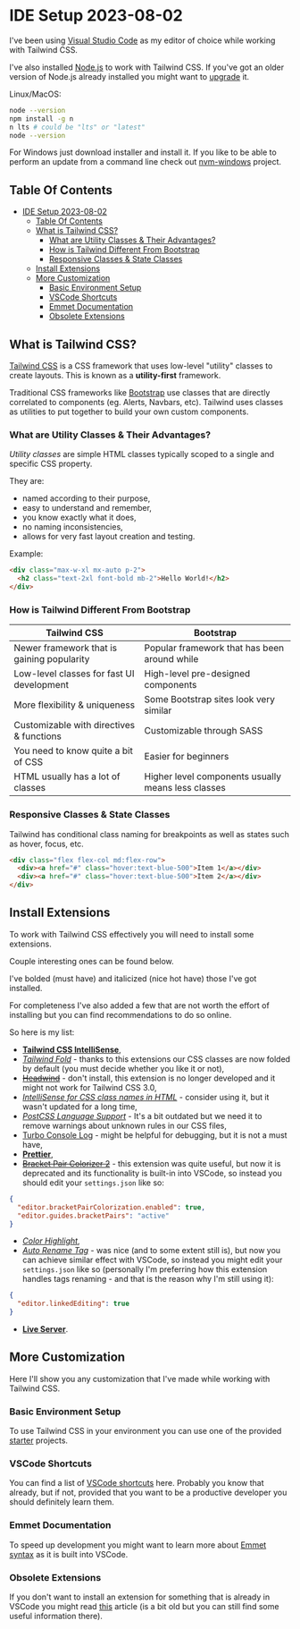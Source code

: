 # IDE Setup 2023-08-02

I've been using [Visual Studio Code](https://code.visualstudio.com/) as my editor of choice while working with Tailwind CSS.

I've also installed [Node.js](https://nodejs.org/en) to work with Tailwind CSS. If you've got an older version of Node.js already installed you might want to [upgrade](https://blog.hubspot.com/website/update-node-js) it.

Linux/MacOS:

```bash
node --version
npm install -g n
n lts # could be "lts" or "latest"
node --version
```

For Windows just download installer and install it. If you like to be able to perform an update from a command line check out [nvm-windows](https://github.com/coreybutler/nvm-windows) project.

## Table Of Contents

- [IDE Setup 2023-08-02](#ide-setup-2023-08-02)
  - [Table Of Contents](#table-of-contents)
  - [What is Tailwind CSS?](#what-is-tailwind-css)
    - [What are Utility Classes \& Their Advantages?](#what-are-utility-classes--their-advantages)
    - [How is Tailwind Different From Bootstrap](#how-is-tailwind-different-from-bootstrap)
    - [Responsive Classes \& State Classes](#responsive-classes--state-classes)
  - [Install Extensions](#install-extensions)
  - [More Customization](#more-customization)
    - [Basic Environment Setup](#basic-environment-setup)
    - [VSCode Shortcuts](#vscode-shortcuts)
    - [Emmet Documentation](#emmet-documentation)
    - [Obsolete Extensions](#obsolete-extensions)

## What is Tailwind CSS?

[Tailwind CSS](https://tailwindcss.com/) is a CSS framework that uses low-level "utility" classes to create layouts. This is known as a **utility-first** framework.

Traditional CSS frameworks like [Bootstrap](https://getbootstrap.com/) use classes that are directly correlated to components (eg. Alerts, Navbars, etc). Tailwind uses classes as utilities to put together to build your own custom components.

### What are Utility Classes & Their Advantages?

_Utility classes_ are simple HTML classes typically scoped to a single and specific CSS property.

They are:

- named according to their purpose,
- easy to understand and remember,
- you know exactly what it does,
- no naming inconsistencies,
- allows for very fast layout creation and testing.

Example:

```html
<div class="max-w-xl mx-auto p-2">
  <h2 class="text-2xl font-bold mb-2">Hello World!</h2>
</div>
```

### How is Tailwind Different From Bootstrap

| Tailwind CSS                               | Bootstrap                                          |
| ------------------------------------------ | -------------------------------------------------- |
| Newer framework that is gaining popularity | Popular framework that has been around while       |
| Low-level classes for fast UI development  | High-level pre-designed components                 |
| More flexibility & uniqueness              | Some Bootstrap sites look very similar             |
| Customizable with directives & functions   | Customizable through SASS                          |
| You need to know quite a bit of CSS        | Easier for beginners                               |
| HTML usually has a lot of classes          | Higher level components usually means less classes |

### Responsive Classes & State Classes

Tailwind has conditional class naming for breakpoints as well as states such as hover, focus, etc.

```html
<div class="flex flex-col md:flex-row">
  <div><a href="#" class="hover:text-blue-500">Item 1</a></div>
  <div><a href="#" class="hover:text-blue-500">Item 2</a></div>
</div>
```

## Install Extensions

To work with Tailwind CSS effectively you will need to install some extensions.

Couple interesting ones can be found below.

I've bolded (must have) and italicized (nice hot have) those I've got installed.

For completeness I've also added a few that are not worth the effort of installing but you can find recommendations to do so online.

So here is my list:

- **[Tailwind CSS IntelliSense](https://marketplace.visualstudio.com/items?itemName=bradlc.vscode-tailwindcss)**,
- _[Tailwind Fold](https://marketplace.visualstudio.com/items?itemName=stivo.tailwind-fold)_ - thanks to this extensions our CSS classes are now folded by default (you must decide whether you like it or not),
- ~~[Headwind](https://marketplace.visualstudio.com/items?itemName=heybourn.headwind)~~ - don't install, this extension is no longer developed and it might not work for Tailwind CSS 3.0,
- _[IntelliSense for CSS class names in HTML](https://marketplace.visualstudio.com/items?itemName=Zignd.html-css-class-completion)_ - consider using it, but it wasn't updated for a long time,
- _[PostCSS Language Support](https://marketplace.visualstudio.com/items?itemName=csstools.postcss)_ - It's a bit outdated but we need it to remove warnings about unknown rules in our CSS files,
- [Turbo Console Log](https://marketplace.visualstudio.com/items?itemName=ChakrounAnas.turbo-console-log) - might be helpful for debugging, but it is not a must have,
- **[Prettier](https://marketplace.visualstudio.com/items?itemName=esbenp.prettier-vscode)**,
- ~~[Bracket Pair Colorizer 2](https://marketplace.visualstudio.com/items?itemName=CoenraadS.bracket-pair-colorizer-2)~~ - this extension was quite useful, but now it is deprecated and its functionality is built-in into VSCode, so instead you should edit your `settings.json` like so:

```json
{
  "editor.bracketPairColorization.enabled": true,
  "editor.guides.bracketPairs": "active"
}
```

- _[Color Highlight](https://marketplace.visualstudio.com/items?itemName=naumovs.color-highlight)_,
- _[Auto Rename Tag](https://marketplace.visualstudio.com/items?itemName=formulahendry.auto-rename-tag)_ - was nice (and to some extent still is), but now you can achieve similar effect with VSCode, so instead you might edit your `settings.json` like so (personally I'm preferring how this extension handles tags renaming - and that is the reason why I'm still using it):

```json
{
  "editor.linkedEditing": true
}
```

- **[Live Server](https://marketplace.visualstudio.com/items?itemName=ritwickdey.LiveServer)**.

## More Customization

Here I'll show you any customization that I've made while working with Tailwind CSS.

### Basic Environment Setup

To use Tailwind CSS in your environment you can use one of the provided [starter](./starters) projects.

### VSCode Shortcuts

You can find a list of [VSCode shortcuts](https://code.visualstudio.com/shortcuts/keyboard-shortcuts-windows.pdf) here. Probably you know that already, but if not, provided that you want to be a productive developer you should definitely learn them.

### Emmet Documentation

To speed up development you might want to learn more about [Emmet](https://github.com/emmetio/emmet) [syntax](https://docs.emmet.io/cheat-sheet/) as it is built into VSCode.

### Obsolete Extensions

If you don't want to install an extension for something that is already in VSCode you might read [this](https://www.roboleary.net/vscode/2020/08/05/dont-need-extensions.html) article (is a bit old but you can still find some useful information there).
